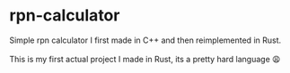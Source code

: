 # rpn-calculator
Simple rpn calculator I first made in C++ and then reimplemented in Rust.<br><br>
This is my first actual project I made in Rust, its a pretty hard language 😩
